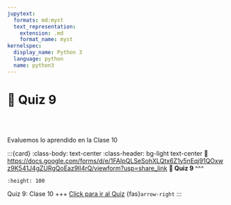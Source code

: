 ```yaml
---
jupytext:
  formats: md:myst
  text_representation:
    extension: .md
    format_name: myst
kernelspec:
  display_name: Python 3
  language: python
  name: python3
---
```


# 🔨 Quiz 9

<div>
    <p style="color:transparent">---------------------------------------------------------------------------------------------------------------------------------------------</p>
</div>

Evaluemos lo aprendido en la Clase 10

:::{card}
:class-body: text-center
:class-header: bg-light text-center
:link: https://docs.google.com/forms/d/e/1FAIpQLSeSohXLQtx6Z1y5nEqj91QOxwz9K541J4gZURgQoEaz9Il4rQ/viewform?usp=share_link
**💬 Quiz 9**
^^^
```{image} https://upload.wikimedia.org/wikipedia/commons/thumb/c/c2/Google_Forms_logo_%282014-2020%29.svg/1489px-Google_Forms_logo_%282014-2020%29.svg.png
:height: 100
```

Quiz 9: Clase 10
+++
[Click para ir al Quiz](https://docs.google.com/forms/d/e/1FAIpQLSfmmEc0YkCrOqIiclymtjFc1GukaKiYBPYPEKMeZFDVx2s1HQ/viewform?usp=sharing) {fas}`arrow-right`
:::